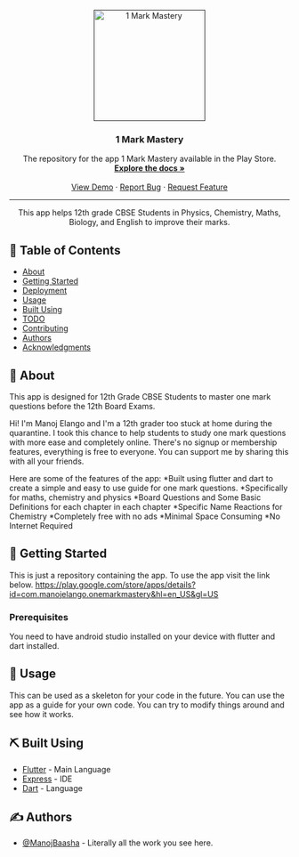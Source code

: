 <p align="center">
  <a href="" rel="noopener">
 <img width=200px height=200px src="https://github.com/ManojBaasha/1-Mark-Mastery/blob/master/android/app/src/main/res/drawable-xxxhdpi/splash_icon.png" alt="1 Mark Mastery"></a>
</p>

<h3 align="center">1 Mark Mastery</h3>

<p align="center">
  The repository for the app 1 Mark Mastery available in the Play Store.
  <br />
  <a href="https://github.com/ManojBaasha/1-Mark-Mastery"><strong>Explore the docs »</strong></a>
  <br />
  <br />
  <a href="https://github.com/ManojBaasha/1-Mark-Mastery">View Demo</a>
  ·
  <a href="https://github.com/ManojBaasha/1-Mark-Mastery/issues">Report Bug</a>
  ·
  <a href="https://github.com/ManojBaasha/1-Mark-Mastery/issues">Request Feature</a>
</p>

---

<p align="center"> This app helps 12th grade CBSE Students in Physics, Chemistry, Maths, Biology, and English to improve their marks.
    <br> 
</p>

## 📝 Table of Contents

- [About](#about)
- [Getting Started](#getting_started)
- [Deployment](#deployment)
- [Usage](#usage)
- [Built Using](#built_using)
- [TODO](../TODO.md)
- [Contributing](../CONTRIBUTING.md)
- [Authors](#authors)
- [Acknowledgments](#acknowledgement)

## 🧐 About <a name = "about"></a>

This app is designed for 12th Grade CBSE Students to master one mark questions before the 12th Board Exams.

Hi! I'm Manoj Elango and I'm a 12th grader too stuck at home during the quarantine. I took this chance to help students to study one mark questions with more ease and completely online. There's no signup or membership features, everything is free to everyone. You can support me by sharing this with all your friends.

Here are some of the features of the app:
*Built using flutter and dart to create a simple and easy to use guide for one mark questions.
*Specifically for maths, chemistry and physics
*Board Questions and Some Basic Definitions for each chapter in each chapter
*Specific Name Reactions for Chemistry
*Completely free with no ads
*Minimal Space Consuming
*No Internet Required

## 🏁 Getting Started <a name = "getting_started"></a>

This is just a repository containing the app. To use the app visit the link below.
https://play.google.com/store/apps/details?id=com.manojelango.onemarkmastery&hl=en_US&gl=US

### Prerequisites

You need to have android studio installed on your device with flutter and dart installed.


## 🎈 Usage <a name="usage"></a>

This can be used as a skeleton for your code in the future. You can use the app as a guide for your own code. You can try to modify things around and see how it works.


## ⛏️ Built Using <a name = "built_using"></a>

- [Flutter](https://flutter.dev/) - Main Language
- [Express](https://code.visualstudio.com/) - IDE
- [Dart](https://dart.dev/) - Language

## ✍️ Authors <a name = "authors"></a>

- [@ManojBaasha](https://github.com/ManojBaasha) - Literally all the work you see here.
